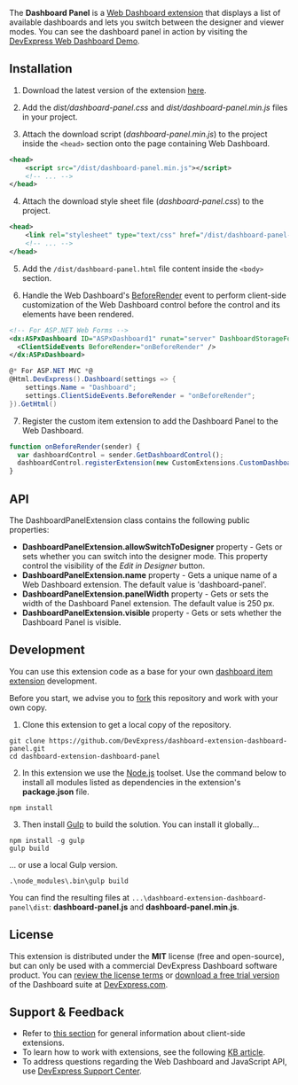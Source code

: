 The **Dashboard Panel** is a [Web Dashboard extension](https://documentation.devexpress.com/#Dashboard/CustomDocument117232) that displays a list of available dashboards and lets you switch between the designer and viewer modes. You can see the dashboard panel in action by visiting the [DevExpress Web Dashboard Demo](https://demos.devexpress.com/Dashboard/).

## Installation

1. Download the latest version of the extension [here](https://github.com/DevExpress/dashboard-extension-dashboard-panel/releases/).

2. Add the *dist/dashboard-panel.css* and *dist/dashboard-panel.min.js* files in your project.

3. Attach the download script (*dashboard-panel.min.js*) to the project inside the `<head>` section onto the page containing Web Dashboard.
```xml
<head>
    <script src="/dist/dashboard-panel.min.js"></script>
    <!-- ... -->
</head>
```
4. Attach the download style sheet file (*dashboard-panel.css*) to the project.
```xml
<head>
    <link rel="stylesheet" type="text/css" href="/dist/dashboard-panel-style.css" />
    <!-- ... -->
</head>
```

5. Add the `/dist/dashboard-panel.html` file content inside the `<body>` section. 

6. Handle the Web Dashboard's [BeforeRender](https://documentation.devexpress.com/#Dashboard/DevExpressDashboardWebScriptsASPxClientDashboard_BeforeRendertopic) event to perform client-side customization of the Web Dashboard control before the control and its elements have been rendered.
```xml
<!-- For ASP.NET Web Forms -->
<dx:ASPxDashboard ID="ASPxDashboard1" runat="server" DashboardStorageFolder="~/App_Data/Dashboards">
  <ClientSideEvents BeforeRender="onBeforeRender" />
</dx:ASPxDashboard>
```
```C#
@* For ASP.NET MVC *@
@Html.DevExpress().Dashboard(settings => {
    settings.Name = "Dashboard";
    settings.ClientSideEvents.BeforeRender = "onBeforeRender";
}).GetHtml()
```

7. Register the custom item extension to add the Dashboard Panel to the Web Dashboard.
```javascript
function onBeforeRender(sender) {
  var dashboardControl = sender.GetDashboardControl();
  dashboardControl.registerExtension(new CustomExtensions.CustomDashboardPanelExtension(dashboardControl));
}
```

## API
The DashboardPanelExtension class contains the following public properties:

- **DashboardPanelExtension.allowSwitchToDesigner** property - Gets or sets whether you can switch into the designer mode. This property control the visibility of the *Edit in Designer* button.  
- **DashboardPanelExtension.name** property - Gets a unique name of a Web Dashboard extension. The default value is 'dashboard-panel'.
- **DashboardPanelExtension.panelWidth** property - Gets or sets the width of the Dashboard Panel extension. The default value is 250 px.
- **DashboardPanelExtension.visible** property - Gets or sets whether the Dashboard Panel is visible.


## Development 

You can use this extension code as a base for your own [dashboard item extension](https://documentation.devexpress.com/#Dashboard/CustomDocument117546) development. 

Before you start, we advise you to [fork](https://help.github.com/articles/fork-a-repo/) this repository and work with your own copy.

1. Clone this extension to get a local copy of the repository.
```Batchfile
git clone https://github.com/DevExpress/dashboard-extension-dashboard-panel.git
cd dashboard-extension-dashboard-panel
```

2. In this extension we use the [Node.js](https://nodejs.org/en/about/) toolset. Use the command below to install all modules listed as dependencies in the extension's **package.json** file.
```Batchfile
npm install
```

3. Then install [Gulp](http://gulpjs.com) to build the solution. You can install it globally...
```Batchfile
npm install -g gulp
gulp build
```

... or use a local Gulp version.
```Batchfile
.\node_modules\.bin\gulp build
```

You can find the resulting files at ```...\dashboard-extension-dashboard-panel\dist```:
**dashboard-panel.js** and **dashboard-panel.min.js**.


## License

This extension is distributed under the **MIT** license (free and open-source), but can only be used with a commercial DevExpress Dashboard software product. You can [review the license terms](https://www.devexpress.com/Support/EULAs/NetComponents.xml) or [download a free trial version](https://go.devexpress.com/DevExpressDownload_UniversalTrial.aspx) of the Dashboard suite at [DevExpress.com](https://www.devexpress.com).

## Support & Feedback

* Refer to [this section](https://documentation.devexpress.com/#Dashboard/CustomDocument117232) for general information about client-side extensions.
* To learn how to work with extensions, see the following [KB article](https://www.devexpress.com/Support/Center/Question/Details/T466716).
* To address questions regarding the Web Dashboard and JavaScript API, use [DevExpress Support Center](https://www.devexpress.com/Support/Center).
